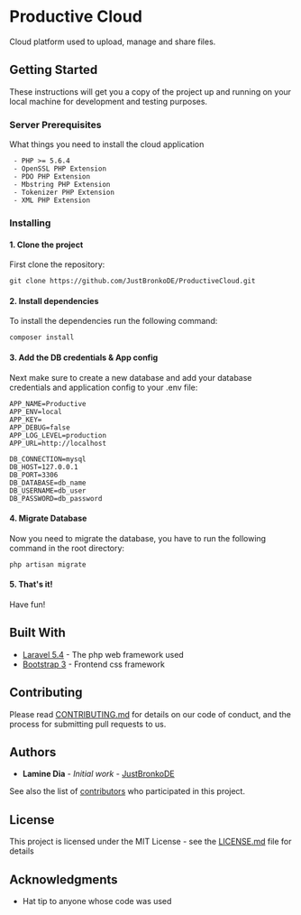 # Productive Cloud

Cloud platform used to upload, manage and share files.

## Getting Started

These instructions will get you a copy of the project up and running on your local machine for development and testing purposes.

### Server Prerequisites

What things you need to install the cloud application

```
 - PHP >= 5.6.4
 - OpenSSL PHP Extension
 - PDO PHP Extension
 - Mbstring PHP Extension
 - Tokenizer PHP Extension
 - XML PHP Extension
```

### Installing

#### 1. Clone the project

First clone the repository:

```
git clone https://github.com/JustBronkoDE/ProductiveCloud.git
```

#### 2. Install dependencies

To install the dependencies run the following command:
```
composer install
```

#### 3. Add the DB credentials & App config

Next make sure to create a new database and add your database credentials and application config to your .env file:

```
APP_NAME=Productive
APP_ENV=local
APP_KEY=
APP_DEBUG=false
APP_LOG_LEVEL=production
APP_URL=http://localhost

DB_CONNECTION=mysql
DB_HOST=127.0.0.1
DB_PORT=3306
DB_DATABASE=db_name
DB_USERNAME=db_user
DB_PASSWORD=db_password  
```

#### 4. Migrate Database

Now you need to migrate the database, you have to run the following command  in the root directory:

```
php artisan migrate
```

#### 5. That's it!

Have fun!

## Built With

* [Laravel 5.4](https://laravel.com/docs/5.4) - The php web framework used
* [Bootstrap 3](https://getbootstrap.com/docs/3.3/) - Frontend css framework

## Contributing

Please read [CONTRIBUTING.md](https://gist.github.com/PurpleBooth/b24679402957c63ec426) for details on our code of conduct, and the process for submitting pull requests to us.

## Authors

* **Lamine Dia** - *Initial work* - [JustBronkoDE](https://github.com/JustBronkoDE)

See also the list of [contributors](https://github.com/JustBronkoDE/ProductiveCloud/contributors) who participated in this project.

## License

This project is licensed under the MIT License - see the [LICENSE.md](LICENSE.md) file for details

## Acknowledgments

* Hat tip to anyone whose code was used
